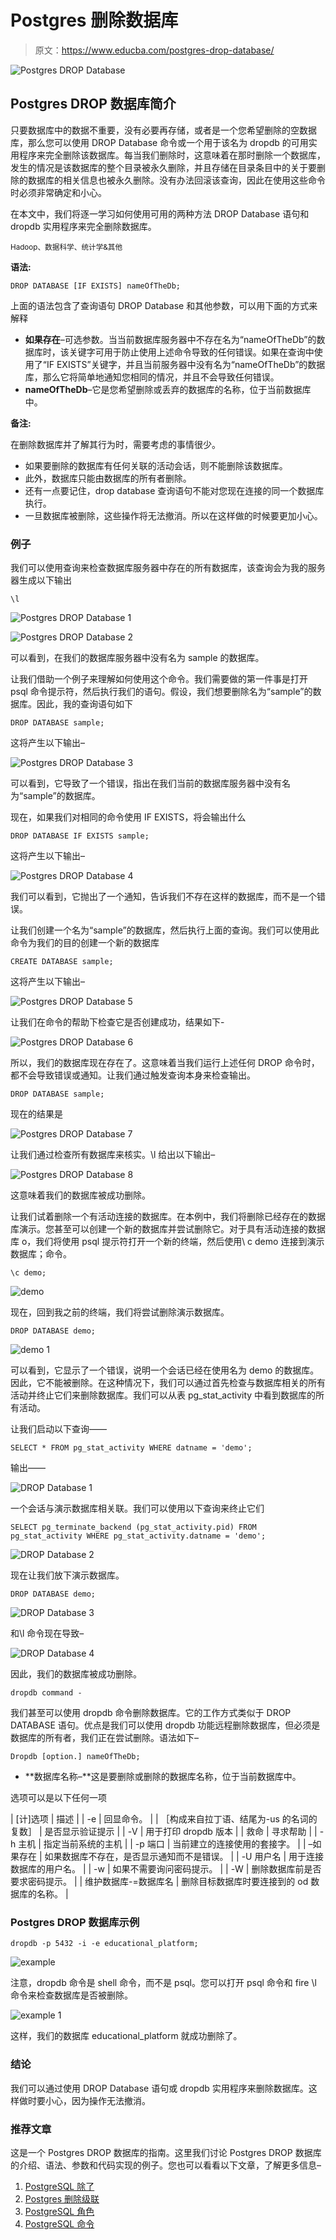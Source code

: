 # Postgres 删除数据库

> 原文：<https://www.educba.com/postgres-drop-database/>

![Postgres DROP Database](img/bb690c78e213be03bac4b07c2bce15ee.png)



## Postgres DROP 数据库简介

只要数据库中的数据不重要，没有必要再存储，或者是一个您希望删除的空数据库，那么您可以使用 DROP Database 命令或一个用于该名为 dropdb 的可用实用程序来完全删除该数据库。每当我们删除时，这意味着在那时删除一个数据库，发生的情况是该数据库的整个目录被永久删除，并且存储在目录条目中的关于要删除的数据库的相关信息也被永久删除。没有办法回滚该查询，因此在使用这些命令时必须非常确定和小心。

在本文中，我们将逐一学习如何使用可用的两种方法 DROP Database 语句和 dropdb 实用程序来完全删除数据库。

<small>Hadoop、数据科学、统计学&其他</small>

**语法:**

`DROP DATABASE [IF EXISTS] nameOfTheDb;`

上面的语法包含了查询语句 DROP Database 和其他参数，可以用下面的方式来解释

*   **如果存在**–可选参数。当当前数据库服务器中不存在名为“nameOfTheDb”的数据库时，该关键字可用于防止使用上述命令导致的任何错误。如果在查询中使用了“IF EXISTS”关键字，并且当前服务器中没有名为“nameOfTheDb”的数据库，那么它将简单地通知您相同的情况，并且不会导致任何错误。
*   **nameOfTheDb**–它是您希望删除或丢弃的数据库的名称，位于当前数据库中。

**备注:**

在删除数据库并了解其行为时，需要考虑的事情很少。

*   如果要删除的数据库有任何关联的活动会话，则不能删除该数据库。
*   此外，数据库只能由数据库的所有者删除。
*   还有一点要记住，drop database 查询语句不能对您现在连接的同一个数据库执行。
*   一旦数据库被删除，这些操作将无法撤消。所以在这样做的时候要更加小心。

### 例子

我们可以使用查询来检查数据库服务器中存在的所有数据库，该查询会为我的服务器生成以下输出

`\l`

![Postgres DROP Database 1](img/e8bfddebf2bab3bb32de0f065331cd0b.png)



![Postgres DROP Database 2](img/efa53888f9e062596da812704293b727.png)



可以看到，在我们的数据库服务器中没有名为 sample 的数据库。

让我们借助一个例子来理解如何使用这个命令。我们需要做的第一件事是打开 psql 命令提示符，然后执行我们的语句。假设，我们想要删除名为“sample”的数据库。因此，我的查询语句如下

`DROP DATABASE sample;`

这将产生以下输出–

![Postgres DROP Database 3](img/29a720ca048240999bc5c2d5eb0716f2.png)



可以看到，它导致了一个错误，指出在我们当前的数据库服务器中没有名为“sample”的数据库。

现在，如果我们对相同的命令使用 IF EXISTS，将会输出什么

`DROP DATABASE IF EXISTS sample;`

这将产生以下输出–

![Postgres DROP Database 4](img/0cfd0019cb5132861e8164743a7ecb0c.png)



我们可以看到，它抛出了一个通知，告诉我们不存在这样的数据库，而不是一个错误。

让我们创建一个名为“sample”的数据库，然后执行上面的查询。我们可以使用此命令为我们的目的创建一个新的数据库

`CREATE DATABASE sample;`

这将产生以下输出–

![Postgres DROP Database 5](img/1bb19309ff64cfba7f40d537bba05e47.png)



让我们在命令的帮助下检查它是否创建成功，结果如下-

![Postgres DROP Database 6](img/cf542a8dd8d3f19a3e85d9670f136b68.png)



所以，我们的数据库现在存在了。这意味着当我们运行上述任何 DROP 命令时，都不会导致错误或通知。让我们通过触发查询本身来检查输出。

`DROP DATABASE sample;`

现在的结果是

![Postgres DROP Database 7](img/bbec5d0fc7c466f4f3bcacf6d528a061.png)



让我们通过检查所有数据库来核实。\l 给出以下输出–

![Postgres DROP Database 8](img/13fc38a40a2b4aef3cf681f1c9de8744.png)



这意味着我们的数据库被成功删除。

让我们试着删除一个有活动连接的数据库。在本例中，我们将删除已经存在的数据库演示。您甚至可以创建一个新的数据库并尝试删除它。对于具有活动连接的数据库 o，我们将使用 psql 提示符打开一个新的终端，然后使用\ c demo 连接到演示数据库；命令。

`\c demo;`

![demo](img/469f73fb2d66c9e66c8171a298655670.png)



现在，回到我之前的终端，我们将尝试删除演示数据库。

`DROP DATABASE demo;`

![demo 1](img/f2c28b3b4a64ae940ad3a91a556f1a6a.png)



可以看到，它显示了一个错误，说明一个会话已经在使用名为 demo 的数据库。因此，它不能被删除。在这种情况下，我们可以通过首先检查与数据库相关的所有活动并终止它们来删除数据库。我们可以从表 pg_stat_activity 中看到数据库的所有活动。

让我们启动以下查询——

`SELECT * FROM pg_stat_activity WHERE datname = 'demo';`

输出——

![DROP Database 1](img/43bbc928d5d4267a7c256edb7ffe16eb.png)



一个会话与演示数据库相关联。我们可以使用以下查询来终止它们

`SELECT pg_terminate_backend (pg_stat_activity.pid) FROM pg_stat_activity WHERE pg_stat_activity.datname = 'demo';`

![DROP Database 2](img/81c6dce9393968c5f3a2f8d5232e8d56.png)



现在让我们放下演示数据库。

`DROP DATABASE demo;`

![DROP Database 3](img/b62462cb103fb36f6b8244439642ec18.png)



和\l 命令现在导致–

![DROP Database 4](img/66658db9bc036b6b439c9f0b91b9377f.png)



因此，我们的数据库被成功删除。

`dropdb command -`

我们甚至可以使用 dropdb 命令删除数据库。它的工作方式类似于 DROP DATABASE 语句。优点是我们可以使用 dropdb 功能远程删除数据库，但必须是数据库的所有者，我们正在尝试删除。语法如下–

`Dropdb [option.] nameOfTheDb;`

*   **数据库名称–**这是要删除或删除的数据库名称，位于当前数据库中。

选项可以是以下任何一项

| [计]选项 | 描述 |
| -e | 回显命令。 |
| ［构成来自拉丁语、结尾为-us 的名词的复数］ | 是否显示验证提示 |
| -V | 用于打印 dropdb 版本 |
| 救命 | 寻求帮助 |
| -h 主机 | 指定当前系统的主机 |
| -p 端口 | 当前建立的连接使用的套接字。 |
| –如果存在 | 如果数据库不存在，是否显示通知而不是错误。 |
| -U 用户名 | 用于连接数据库的用户名。 |
| -w | 如果不需要询问密码提示。 |
| -W | 删除数据库前是否要求密码提示。 |
| 维护数据库-=数据库名 | 删除目标数据库时要连接到的 od 数据库的名称。 |

### Postgres DROP 数据库示例

`dropdb -p 5432 -i -e educational_platform;`

![example](img/4d2f8e8e02e08873bff3c0e60bb29919.png)



注意，dropdb 命令是 shell 命令，而不是 psql。您可以打开 psql 命令和 fire \l 命令来检查数据库是否被删除。

![example 1](img/4fe932d00549b013f55fad5e805c50a5.png)



这样，我们的数据库 educational_platform 就成功删除了。

### 结论

我们可以通过使用 DROP Database 语句或 dropdb 实用程序来删除数据库。这样做时要小心，因为操作无法撤消。

### 推荐文章

这是一个 Postgres DROP 数据库的指南。这里我们讨论 Postgres DROP 数据库的介绍、语法、参数和代码实现的例子。您也可以看看以下文章，了解更多信息–

1.  [PostgreSQL 除了](https://www.educba.com/postgresql-except/)
2.  [Postgres 删除级联](https://www.educba.com/postgres-delete-cascade/)
3.  [PostgreSQL 角色](https://www.educba.com/postgresql-roles/)
4.  [PostgreSQL 命令](https://www.educba.com/postgresql-commands/)